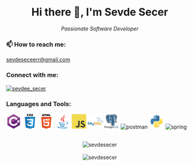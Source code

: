 <h1 align="center">Hi there 👋, I'm Sevde Secer</h1>
<p align="center">
  <em>Passionate Software Developer</em>
</p>

<h3 align="left">📫 How to reach me:</h3>
<p align="left">
  <a href="mailto:sevdeseceerr@gmail.com">sevdeseceerr@gmail.com</a>
</p>

<h3 align="left">Connect with me:</h3>
<p align="left">
  <a href="https://instagram.com/sevdee_secer" target="blank">
    <img align="center" src="https://raw.githubusercontent.com/rahuldkjain/github-profile-readme-generator/master/src/images/icons/Social/instagram.svg" alt="sevdee_secer" height="30" width="40" />
  </a>
</p>

<h3 align="left">Languages and Tools:</h3>
<p align="left">
  <img src="https://raw.githubusercontent.com/devicons/devicon/master/icons/csharp/csharp-original.svg" alt="csharp" width="40" height="40"/>
  <img src="https://raw.githubusercontent.com/devicons/devicon/master/icons/css3/css3-original-wordmark.svg" alt="css3" width="40" height="40"/>
  <img src="https://raw.githubusercontent.com/devicons/devicon/master/icons/html5/html5-original-wordmark.svg" alt="html5" width="40" height="40"/>
  <img src="https://raw.githubusercontent.com/devicons/devicon/master/icons/java/java-original.svg" alt="java" width="40" height="40"/>
  <img src="https://raw.githubusercontent.com/devicons/devicon/master/icons/javascript/javascript-original.svg" alt="javascript" width="40" height="40"/>
  <img src="https://raw.githubusercontent.com/devicons/devicon/master/icons/mysql/mysql-original-wordmark.svg" alt="mysql" width="40" height="40"/>
  <img src="https://raw.githubusercontent.com/devicons/devicon/master/icons/postgresql/postgresql-original-wordmark.svg" alt="postgresql" width="40" height="40"/>
  <img src="https://www.vectorlogo.zone/logos/getpostman/getpostman-icon.svg" alt="postman" width="40" height="40"/>
  <img src="https://raw.githubusercontent.com/devicons/devicon/master/icons/python/python-original.svg" alt="python" width="40" height="40"/>
  <img src="https://www.vectorlogo.zone/logos/springio/springio-icon.svg" alt="spring" width="40" height="40"/>
</p>

<br/>

<div align="center">
  <img src="https://github-readme-stats.vercel.app/api?username=sevdesecer&show_icons=true&locale=en" alt="sevdesecer" />
</div>

<br/>

<div align="center">
  <img src="https://github-readme-streak-stats.herokuapp.com/?user=sevdesecer&" alt="sevdesecer" />
</div>
